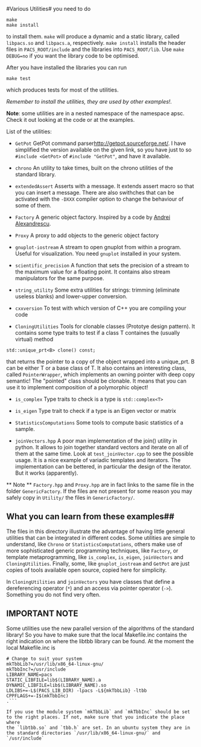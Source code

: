 #Various Utilities#
you need to do

    make 
    make install

to install them. `make` will produce a dynamic and a static library, called `libpacs.so` and `libpacs.a`, respectively. `make install` installs the header files in `PACS_ROOT/include` and the libraries into `PACS_ROOT/lib`. Use `make DEBUG=no` if you want the library code to be optimised.

After you have installed the libraries you can run

```
make test
```

which produces tests for most of the utilities.  

*Remember to install the utilities, they are used by other examples!.*

**Note**: some utilities are in a nested namespace of the namespace apsc. Check it out looking at the code or at the examples.

List of the utilities:

* `GetPot`  GetPot command parser<http://getpot.sourceforge.net/>. I have simplified the version available on the given link, so you have just to so `#include <GetPot>` of `#include "GetPot"`, and have it available.

* `chrono`  An utility to take times, built on the chrono utilities of the standard library.

* `extendedAssert`  Asserts with a message. It extends assert macro so that you can insert a message. There are also swithches that can be activated with the `-DXXX` compiler option to change the behaviour of some of them.

* `Factory`  A generic object factory. Inspired by a code by [Andrei Alexandrescu](https://en.wikipedia.org/wiki/Andrei_Alexandrescu). 

* `Proxy`    A proxy to add objects to the generic object factory

* `gnuplot-iostream` A stream to open gnuplot from within a program. Useful for visualization. You need `gnuplot` installed in your system.

* `scientific_precision` A function that sets the precision of a stream to the maximum value for a floating point. It contains also stream manipulators for the same purpose.

* `string_utility` Some extra utilities for strings: trimming (eliminate useless blanks) and lower-upper conversion.

* `cxxversion` To test with which version of C++ you are compiling your code

* `CloningUtilities` Tools for clonable classes (Prototye design pattern). It contains some type traits to test if a class T containes the (usually virtual) method

```
std::unique_prt<B> clone() const;
```

that returns the pointer to a copy of the object wrapped into a
unique_prt.  B can be either T or a base class of T. It also contains
an interesting class, called `PointerWrapper`, which implements an owning pointer with deep copy
semantic! The "pointed" class should be clonable. It means that you can use it to implement composition of a polymorphic object!

* `is_complex`  Type traits to check is a type is `std::complex<T>`

* `is_eigen` Type trait to check if a type is an Eigen vector or matrix

* `StatisticsComputations` Some tools to compute basic statistics of a sample.

* `joinVectors.hpp` A poor man implementation of the join() utility in python. It allows to join together standard vectors and iterate on all of them at the same time. Look at `test_joinVector.cpp` to see the possible usage. It is a nice example of variadic templates and iterators. The implementation can be bettered, in particular the design of the iterator. But it works (apparently).


** Note ** `Factory.hpp` and `Proxy.hpp` are in fact links to the same file in the folder `GenericFactory`. If the files are not present for some reason you may safely copy in `Utility/` the files in `GenericFactory/`.

## What you can learn from these examples##
The files in this directory illustrate the advantage of having little general utilities that can be integrated in different codes.
Some utilities are simple to understand, like `Chrono` or `StatisticsComputations`, others make use of more sophisticated generic programming 
techniques, like `Factory`, or template metaprogramming, like `is_complex`, `is_eigen`, `joinVectors` and `CloningUtilities`. 
Finally, some, like `gnuplot_iostream` and `GetPot` are just copies of tools available open source, copied here for simplicity.

In `CloningUtilities` and `joinVectors` you have classes that define a dereferencing operator (`*`) and an access via pointer operator
(`->`). Something you do not find very often.

## IMPORTANT NOTE ##
Some utilities use the new parallel version of the algorithms of the standard library! So you have to make sure that the local Makefile.inc contains the right indication on where the libtbb library can be found. At the moment the local Makefile.inc is

```
# Change to suit your system
mkTbbLib?=/usr/lib/x86_64-linux-gnu/
mkTbbInc?=/usr/include
LIBRARY_NAME=pacs
STATIC_LIBFILE=lib$(LIBRARY_NAME).a
DYNAMIC_LIBFILE=lib$(LIBRARY_NAME).so
LDLIBS+=-L$(PACS_LIB_DIR) -lpacs -L${mkTbbLib} -ltbb
CPPFLAGS+=-I$(mkTbbInc)
.```

If you use the module system `mkTbbLib` and `mkTbbInc` should be set to the right places. If not, make sure that you indicate the place where
the `libtbb.so` and `tbb.h` are set. In an ubuntu system they are in the standard directories `/usr/lib/x86_64-linux-gnu/` and `/usr/include`
